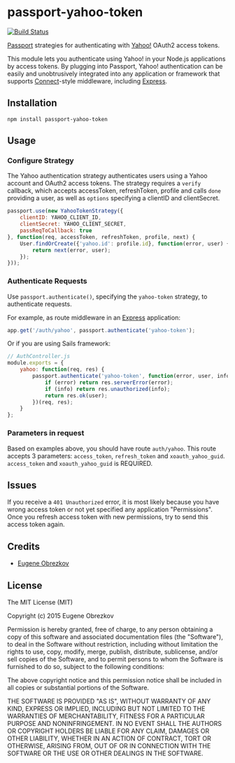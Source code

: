 # passport-yahoo-token

[![Build Status](https://travis-ci.org/ghaiklor/passport-yahoo-token.svg?branch=master)](https://travis-ci.org/ghaiklor/passport-yahoo-token)

[Passport](http://passportjs.org/) strategies for authenticating with [Yahoo!](http://www.yahoo.com/) OAuth2 access tokens.

This module lets you authenticate using Yahoo! in your Node.js applications by access tokens.
By plugging into Passport, Yahoo! authentication can be easily and unobtrusively integrated into any application or framework that supports [Connect](http://www.senchalabs.org/connect/)-style middleware, including [Express](http://expressjs.com/).

## Installation

```shell
npm install passport-yahoo-token
```

## Usage

### Configure Strategy

The Yahoo authentication strategy authenticates users using a Yahoo account and OAuth2 access tokens.
The strategy requires a `verify` callback, which accepts accessToken, refreshToken, profile and calls `done` providing a user, as well as `options` specifying a clientID and clientSecret.

```javascript
passport.use(new YahooTokenStrategy({
    clientID: YAHOO_CLIENT_ID,
    clientSecret: YAHOO_CLIENT_SECRET,
    passReqToCallback: true
}, function(req, accessToken, refreshToken, profile, next) {
    User.findOrCreate({'yahoo.id': profile.id}, function(error, user) {
        return next(error, user);
    });
}));
```

### Authenticate Requests

Use `passport.authenticate()`, specifying the `yahoo-token` strategy, to authenticate requests.

For example, as route middleware in an [Express](http://expressjs.com/) application:

```javascript
app.get('/auth/yahoo', passport.authenticate('yahoo-token');
```

Or if you are using Sails framework:

```javascript
// AuthController.js
module.exports = {
    yahoo: function(req, res) {
        passport.authenticate('yahoo-token', function(error, user, info) {
            if (error) return res.serverError(error);
            if (info) return res.unauthorized(info);
            return res.ok(user);
        })(req, res);
    }
};
```

### Parameters in request

Based on examples above, you should have route `auth/yahoo`.
This route accepts 3 parameters: `access_token`, `refresh_token` and `xoauth_yahoo_guid`.
`access_token` and `xoauth_yahoo_guid` is REQUIRED.

## Issues

If you receive a `401 Unauthorized` error, it is most likely because you have wrong access token or not yet specified any application "Permissions".
Once you refresh access token with new permissions, try to send this access token again.

## Credits

  - [Eugene Obrezkov](http://github.com/ghaiklor)

## License

The MIT License (MIT)

Copyright (c) 2015 Eugene Obrezkov

Permission is hereby granted, free of charge, to any person obtaining a copy
of this software and associated documentation files (the "Software"), to deal
in the Software without restriction, including without limitation the rights
to use, copy, modify, merge, publish, distribute, sublicense, and/or sell
copies of the Software, and to permit persons to whom the Software is
furnished to do so, subject to the following conditions:

The above copyright notice and this permission notice shall be included in all
copies or substantial portions of the Software.

THE SOFTWARE IS PROVIDED "AS IS", WITHOUT WARRANTY OF ANY KIND, EXPRESS OR
IMPLIED, INCLUDING BUT NOT LIMITED TO THE WARRANTIES OF MERCHANTABILITY,
FITNESS FOR A PARTICULAR PURPOSE AND NONINFRINGEMENT. IN NO EVENT SHALL THE
AUTHORS OR COPYRIGHT HOLDERS BE LIABLE FOR ANY CLAIM, DAMAGES OR OTHER
LIABILITY, WHETHER IN AN ACTION OF CONTRACT, TORT OR OTHERWISE, ARISING FROM,
OUT OF OR IN CONNECTION WITH THE SOFTWARE OR THE USE OR OTHER DEALINGS IN THE
SOFTWARE.
